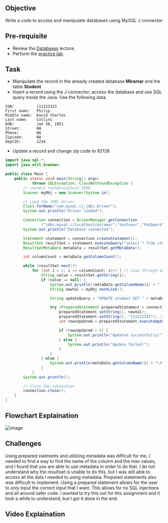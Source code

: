 ## Objective

Write a code to access and manipulate databases using MySQL J connector

## Pre-requisite

- Review the [Databases](https://htmlpreview.github.io/?https://github.com/d-khan/java/blob/main/databases/Lecture.html) lecture.
- Perform the [practice lab](https://github.com/d-khan/java/blob/main/databases/Practice-lab.md).

## Task
- Manipulate the record in the already created database __Miramar__ and the table __Student__.
- Insert a record using the J connector; access the database and use SQL query inside the Java. Use the following data.
```
SSN:          111222333
First name:   Philip
Middle name:  David Charles
Last name:    Collins
DOB:          Jan 30, 1951
Street:       NA
Phone:        NA
Zipcode:      NA
deptID:       1234
```
- Update a record and change zip code to 92126

```java
import java.sql.*;
import java.util.Scanner;

public class Main {
    public static void main(String[] args)
            throws SQLException, ClassNotFoundException {
        // connect root@localhost:3306
        Scanner myObj = new Scanner(System.in);

        // Load the JDBC driver
        Class.forName("com.mysql.cj.jdbc.Driver");
        System.out.println("Driver loaded");

        Connection connection = DriverManager.getConnection
                ("jdbc:mysql://localhost/miramar","testuser","Pa$$word");
        System.out.println("Database connected");

        Statement statement = connection.createStatement();
        ResultSet resultSet = statement.executeQuery("select * from student;");
        ResultSetMetaData metaData = resultSet.getMetaData();

        int columnCount = metaData.getColumnCount();

        while (resultSet.next())
            for (int i = 1; i <= columnCount; i++) { // Loop through each column
                String value = resultSet.getString(i);
                if (value == null) {
                    System.out.println((metaData.getColumnName(i) + " is empty, please input a new value. (Max input is ") + (metaData.getPrecision(i)) + ")" + "\t");
                    String newVal = myObj.nextLine();

                    String updateQuery = "UPDATE student SET " + metaData.getColumnName(i) + " = ? WHERE ssn = ?";

                    try (PreparedStatement preparedStatement = connection.prepareStatement(updateQuery)) {
                        preparedStatement.setString(1, newVal);
                        preparedStatement.setString(2, "111222333"); // Example condition; replace with a variable if needed
                        int rowsUpdated = preparedStatement.executeUpdate();

                        if (rowsUpdated > 0) {
                            System.out.println("Updated successfully!");
                        } else {
                            System.out.println("Update failed!");
                        }
                    }
                } else {
                    System.out.println(metaData.getColumnName(i) + "\t" + value);
                }
            }
        System.out.println();

        // Close the connection
        connection.close();
    }
}

```
## Flowchart Explaination
![image](https://github.com/user-attachments/assets/2107e264-d1bd-4f9f-9b5a-b9d444d814bf)

## Challenges
Using prepared statments and utilizing metadata was difficult for me. I needed to find a way to find the name of the column and the max values, and I found that
you are able to use metadata in order to do that. I do not understand why the resultset is unable to do this, but I was still able to access all the data I needed 
to using metadata. Prepared statements also was difficult to implement. Using a prepared statement allows for the user to only input the correct input that I want.
This allows for no SQL injections and all around safer code. I wanted to try this out for this assignment and it took a while to understand, but I got it done in the end.

## Video Explaination

